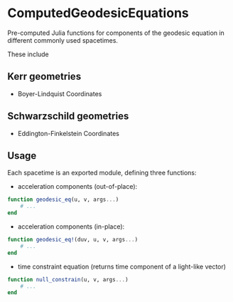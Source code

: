 # ComputedGeodesicEquations

Pre-computed Julia functions for components of the geodesic equation in different commonly used spacetimes.

These include

## Kerr geometries

- Boyer-Lindquist Coordinates

## Schwarzschild geometries

- Eddington-Finkelstein Coordinates

## Usage

Each spacetime is an exported module, defining three functions:

- acceleration components (out-of-place):
```jl
function geodesic_eq(u, v, args...)
    # ...
end
```

- acceleration components (in-place):
```jl
function geodesic_eq!(duv, u, v, args...)
    # ...
end
```

- time constraint equation (returns time component of a light-like vector)
```jl
function null_constrain(u, v, args...)
    # ...
end
```